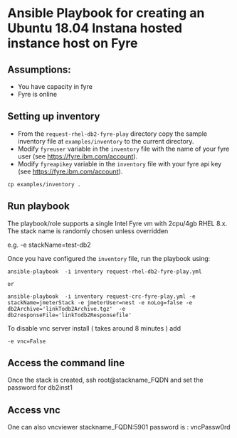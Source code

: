 # Ansible Playbook for creating an Ubuntu 18.04 Instana hosted instance host on Fyre

## Assumptions:

 - You have capacity in fyre
 - Fyre is online

## Setting up inventory

- From the `request-rhel-db2-fyre-play` directory copy the sample inventory file at `examples/inventory` to the  current directory.
- Modify `fyreuser` variable in the `inventory` file with the name of your fyre user (see https://fyre.ibm.com/account).
- Modify `fyreapikey` variable in the `inventory` file  with your fyre api key (see https://fyre.ibm.com/account).

```
cp examples/inventory .
```

## Run playbook

The playbook/role supports a single Intel Fyre vm with 2cpu/4gb RHEL 8.x.  The stack name is randomly chosen unless overridden

e.g. -e stackName=test-db2


Once you have configured the `inventory` file, run the playbook using:

```
ansible-playbook  -i inventory request-rhel-db2-fyre-play.yml 

or

ansible-playbook  -i inventory request-crc-fyre-play.yml -e stackName=jmeterStack -e jmeterUser=nest -e noLog=false -e db2Archive='linkTodb2Archive.tgz'  -e db2responseFile='linkTodb2Responsefile'
```

To disable vnc server install ( takes around 8 minutes ) add
``` 
-e vnc=False
```

## Access the command line

Once the stack is created, ssh root@stackname_FQDN and set the password for db2inst1

## Access vnc 

One can also vncviewer stackname_FQDN:5901
password is : vncPassw0rd
